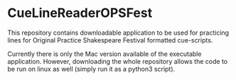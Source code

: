 # CueLineReaderOPSFest
This repository contains downloadable application to be used for practicing lines for Original Practice Shakespeare Festival formatted cue-scripts.

Currently there is only the Mac version available of the executable application.  However, downloading the whole repository allows the code to be run on linux as well (simply run it as a python3 script).
